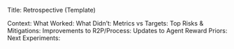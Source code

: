 Title: Retrospective (Template)

Context:
What Worked:
What Didn’t:
Metrics vs Targets:
Top Risks & Mitigations:
Improvements to R2P/Process:
Updates to Agent Reward Priors:
Next Experiments:

